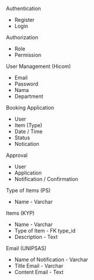 Authentication
- Register
- Login

Authorization
- Role
- Permission

User Management (Hicom)
- Email
- Password
- Nama
- Department

Booking Application
- User
- Item (Type)
- Date / Time
- Status
- Notication

Approval
- User
- Application
- Notification / Confirmation

Type of Items (PS)
- Name - Varchar

Items (KYP)
- Name - Varchar
- Type of Item - FK type_id
- Description - Text

Email (UNIPSAS)
- Name of Notification - Varchar
- Title Email - Varchar
- Content Email - Text

